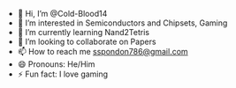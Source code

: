 - 👋 Hi, I’m @Cold-Blood14
- 👀 I’m interested in Semiconductors and Chipsets, Gaming
- 🌱 I’m currently learning Nand2Tetris
- 💞️ I’m looking to collaborate on Papers
- 📫 How to reach me sspondon786@gmail.com
- 😄 Pronouns: He/Him
- ⚡ Fun fact: I love gaming

<!---
Cold-Blood14/Cold-Blood14 is a ✨ special ✨ repository because its `README.md` (this file) appears on your GitHub profile.
You can click the Preview link to take a look at your changes.
--->
